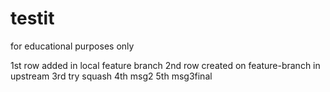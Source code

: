 # testit
for educational purposes only

1st row added in local feature branch
2nd row created on feature-branch in upstream
3rd try squash
4th msg2
5th msg3final

